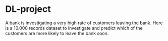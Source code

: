 # DL-project
A bank is investigating a very high rate of customers leaving the bank. Here is a 10.000 records dataset to investigate and predict which of the customers are more likely to leave the bank soon.
